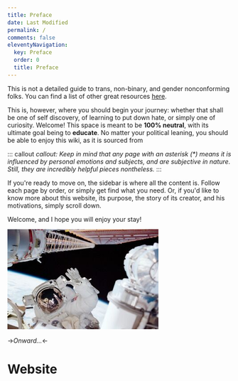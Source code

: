 ```yaml
---
title: Preface
date: Last Modified 
permalink: /
comments: false
eleventyNavigation:
  key: Preface 
  order: 0
  title: Preface
---
```


This is not a detailed guide to trans, non-binary, and gender nonconforming folks. You can find a list of other great resources [here](temp).

This is, however, where you should begin your journey: whether that shall be one of self discovery, of learning to put down hate, or simply one of curiosity. Welcome! This space is meant to be **100% neutral**, with its ultimate goal being to **educate**. No matter your political leaning, you should be able to enjoy this wiki, as it is sourced from 

::: callout 
*callout: Keep in mind that any page with an asterisk (\*) means it is influenced by personal emotions and subjects, and are subjective in nature. Still, they are incredibly helpful pieces nontheless.*
:::

If you're ready to move on, the sidebar is where all the content is. Follow each page by order, or simply get find what you need. Or, if you'd like to know more about this website, its purpose, the story of its creator, and his motivations, simply scroll down.

Welcome, and I hope you will enjoy your stay!

![Hello, world](/content/images/hello.jpg)

->*Onward...*<-

# Website







